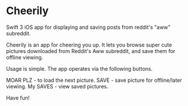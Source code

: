 # Cheerily
Swift 3 iOS app for displaying and saving posts from reddit's "aww" subreddit.

Cheerily is an app for cheering you up. It lets you browse super cute pictures downloaded from Reddit's Aww subreddit, and save them for offline viewing.

Usage is simple. The app operates via the following buttons.

MOAR PLZ - to load the next picture.
SAVE - save picture for offline/later viewing.
My SAVES - view saved pictures.

Have fun!
